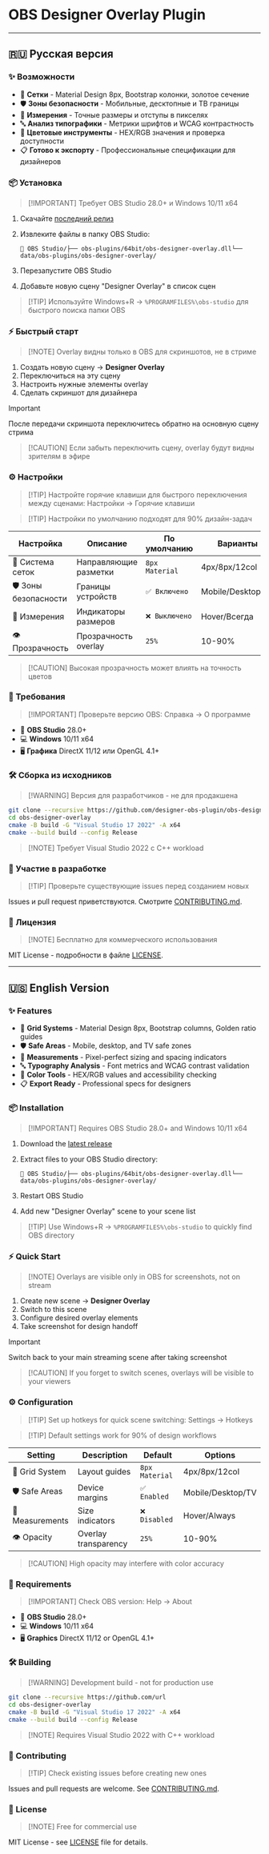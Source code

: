 # OBS Designer Overlay Plugin

---

## 🇷🇺 Русская версия

### ✨ Возможности

- 📐 **Сетки** - Material Design 8px, Bootstrap колонки, золотое сечение
- 🛡️ **Зоны безопасности** - Мобильные, десктопные и ТВ границы
- 📏 **Измерения** - Точные размеры и отступы в пикселях
- 🔤 **Анализ типографики** - Метрики шрифтов и WCAG контрастность
- 🎨 **Цветовые инструменты** - HEX/RGB значения и проверка доступности
- 📋 **Готово к экспорту** - Профессиональные спецификации для дизайнеров

### 📦 Установка

> [!IMPORTANT] Требует OBS Studio 28.0+ и Windows 10/11 x64

1. Скачайте [последний релиз](https://url)
2. Извлеките файлы в папку OBS Studio:
    
    ```
    📁 OBS Studio/├── obs-plugins/64bit/obs-designer-overlay.dll└── data/obs-plugins/obs-designer-overlay/
    ```
    
3. Перезапустите OBS Studio
4. Добавьте новую сцену "Designer Overlay" в список сцен

> [!TIP] Используйте Windows+R → `%PROGRAMFILES%\obs-studio` для быстрого поиска папки OBS

### ⚡ Быстрый старт

> [!NOTE] Overlay видны только в OBS для скриншотов, не в стриме

1. Создать новую сцену → **Designer Overlay**
2. Переключиться на эту сцену
3. Настроить нужные элементы overlay
4. Сделать скриншот для дизайнера

> [!IMPORTANT]  
> После передачи скриншота переключитесь обратно на основную сцену стрима

> [!CAUTION] Если забыть переключить сцену, overlay будут видны зрителям в эфире

### ⚙️ Настройки

> [!TIP] Настройте горячие клавиши для быстрого переключения между сценами: Настройки → Горячие клавиши

> [!TIP] Настройки по умолчанию подходят для 90% дизайн-задач

|Настройка|Описание|По умолчанию|Варианты|
|---|---|---|---|
|📐 Система сеток|Направляющие разметки|`8px Material`|4px/8px/12col|
|🛡️ Зоны безопасности|Границы устройств|`✅ Включено`|Mobile/Desktop/TV|
|📏 Измерения|Индикаторы размеров|`❌ Выключено`|Hover/Всегда|
|👁️ Прозрачность|Прозрачность overlay|`25%`|10-90%|

> [!CAUTION] Высокая прозрачность может влиять на точность цветов

### 🔧 Требования

> [!IMPORTANT] Проверьте версию OBS: Справка → О программе

- 🎥 **OBS Studio** 28.0+
- 💻 **Windows** 10/11 x64
- 🖥️ **Графика** DirectX 11/12 или OpenGL 4.1+

### 🛠️ Сборка из исходников

> [!WARNING] Версия для разработчиков - не для продакшена

```bash
git clone --recursive https://github.com/designer-obs-plugin/obs-designer-overlay.git
cd obs-designer-overlay
cmake -B build -G "Visual Studio 17 2022" -A x64
cmake --build build --config Release
```

> [!NOTE] Требует Visual Studio 2022 с C++ workload

### 🤝 Участие в разработке

> [!TIP] Проверьте существующие issues перед созданием новых

Issues и pull request приветствуются. Смотрите [CONTRIBUTING.md](https://url).

### 📄 Лицензия

> [!NOTE] Бесплатно для коммерческого использования

MIT License - подробности в файле [LICENSE](https://url).

---

## 🇺🇸 English Version

### ✨ Features

- 📐 **Grid Systems** - Material Design 8px, Bootstrap columns, Golden ratio guides
- 🛡️ **Safe Areas** - Mobile, desktop, and TV safe zones
- 📏 **Measurements** - Pixel-perfect sizing and spacing indicators
- 🔤 **Typography Analysis** - Font metrics and WCAG contrast validation
- 🎨 **Color Tools** - HEX/RGB values and accessibility checking
- 📋 **Export Ready** - Professional specs for designers

### 📦 Installation

> [!IMPORTANT] Requires OBS Studio 28.0+ and Windows 10/11 x64

1. Download the [latest release](https://url)
2. Extract files to your OBS Studio directory:
    
    ```
    📁 OBS Studio/├── obs-plugins/64bit/obs-designer-overlay.dll└── data/obs-plugins/obs-designer-overlay/
    ```
    
3. Restart OBS Studio
4. Add new "Designer Overlay" scene to your scene list

> [!TIP] Use Windows+R → `%PROGRAMFILES%\obs-studio` to quickly find OBS directory

### ⚡ Quick Start

> [!NOTE] Overlays are visible only in OBS for screenshots, not on stream

1. Create new scene → **Designer Overlay**
2. Switch to this scene
3. Configure desired overlay elements
4. Take screenshot for design handoff

> [!IMPORTANT]  
> Switch back to your main streaming scene after taking screenshot

> [!CAUTION] If you forget to switch scenes, overlays will be visible to your viewers

### ⚙️ Configuration

> [!TIP] Set up hotkeys for quick scene switching: Settings → Hotkeys

> [!TIP] Default settings work for 90% of design workflows

|Setting|Description|Default|Options|
|---|---|---|---|
|📐 Grid System|Layout guides|`8px Material`|4px/8px/12col|
|🛡️ Safe Areas|Device margins|`✅ Enabled`|Mobile/Desktop/TV|
|📏 Measurements|Size indicators|`❌ Disabled`|Hover/Always|
|👁️ Opacity|Overlay transparency|`25%`|10-90%|

> [!CAUTION] High opacity may interfere with color accuracy

### 🔧 Requirements

> [!IMPORTANT] Check OBS version: Help → About

- 🎥 **OBS Studio** 28.0+
- 💻 **Windows** 10/11 x64
- 🖥️ **Graphics** DirectX 11/12 or OpenGL 4.1+

### 🛠️ Building

> [!WARNING] Development build - not for production use

```bash
git clone --recursive https://github.com/url
cd obs-designer-overlay
cmake -B build -G "Visual Studio 17 2022" -A x64
cmake --build build --config Release
```

> [!NOTE] Requires Visual Studio 2022 with C++ workload

### 🤝 Contributing

> [!TIP] Check existing issues before creating new ones

Issues and pull requests are welcome. See [CONTRIBUTING.md](https://url).

### 📄 License

> [!NOTE] Free for commercial use

MIT License - see [LICENSE](https://url) file for details.
